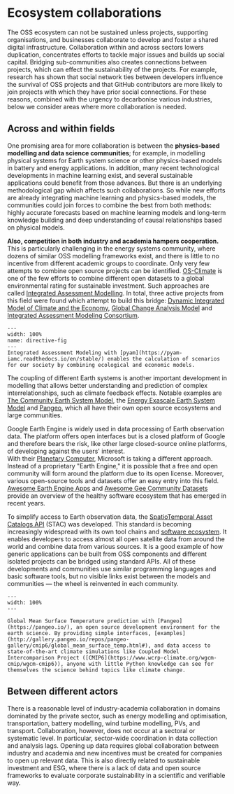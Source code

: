 # Ecosystem collaborations

The OSS ecosystem can not be sustained unless projects, supporting organisations, and businesses collaborate to develop and foster a shared digital infrastructure. Collaboration within and across sectors lowers duplication, concentrates efforts to tackle major issues and builds up social capital. Bridging sub-communities also creates connections between projects, which can effect the sustainability of the projects. For example, research has shown that social network ties between developers influence the survival of OSS projects and that GitHub contributors are more likely to join projects with which they have prior social connections. For these reasons, combined with the urgency to decarbonise various industries, below we consider areas where more collaboration is needed.

## Across and within fields

One promising area for more collaboration is between the **physics-based modelling and data science communities**; for example, in modelling physical systems for Earth system science or other physics-based models in battery and energy applications. In addition, many recent technological developments in machine learning exist, and several sustainable applications could benefit from those advances. But there is an underlying methodological gap which affects such collaborations. So while new efforts are already integrating machine learning and physics-based models, the communities could join forces to combine the best from both methods: highly accurate forecasts based on machine learning models and long-term knowledge building and deep understanding of causal relationships based on physical models. 

**Also, competition in both industry and academia hampers cooperation.** This is particularly challenging in the energy systems community, where dozens of similar OSS modelling frameworks exist, and there is little to no incentive from different academic groups to coordinate. Only very few attempts to combine open source projects can be identified. [OS-Climate](https://github.com/os-climate) is one of the few efforts to combine different open datasets to a global environmental rating for sustainable investment. Such approaches are called [Integrated Assessment Modelling](https://en.wikipedia.org/wiki/Integrated_assessment_modelling). In total, three active projects from this field were found which attempt to build this bridge: [Dynamic Integrated Model of Climate and the Economy](https://github.com/Libbum/DICE.jl), [Global Change Analysis Model](https://github.com/JGCRI/gcam-core) and [Integrated Assessment Modeling Consortium](https://github.com/IAMconsortium). 

```{figure} ../images/pyam_trajectories.png
---
width: 100%
name: directive-fig
---
Integrated Assessment Modeling with [pyam](https://pyam-iamc.readthedocs.io/en/stable/) enables the calculation of scenarios for our society by combining ecological and economic models. 
```


The coupling of different Earth systems is another important development in modelling that allows better understanding and prediction of complex interrelationships, such as climate feedback effects. Notable examples are [The Community Earth System Model](https://github.com/ESCOMP/CESM), the [Energy Exascale Earth System Model](https://github.com/E3SM-Project/E3SM) and [Pangeo](https://github.com/pangeo-data/pangeo), which all have their own open source ecosystems and large communities. 

Google Earth Engine is widely used in data processing of Earth observation data. The platform offers open interfaces but is a closed platform of Google and therefore bears the risk, like other large closed-source online platforms, of developing against the users' interest.  
With their [Planetary Computer](https://planetarycomputer.microsoft.com/), Microsoft is taking a different approach. Instead of a proprietary "Earth Engine," it is possible that a free and open community will form around the platform due to its open license. Moreover, various open-source tools and datasets offer an easy entry into this field. [Awesome Earth Engine Apps](https://github.com/philippgaertner/awesome-earth-engine-apps) and [Awesome Gee Community Datasets](https://github.com/philippgaertner/awesome-earth-engine-apps) provide an overview of the healthy software ecosystem that has emerged in recent years.  

To simplify access to Earth observation data, the [SpatioTemporal Asset Catalogs API](https://stacspec.org/) (STAC) was developed. This standard is becoming increasingly widespread with its own tool chains and [software ecosystem](https://stacindex.org/). It enables developers to access almost all open satellite data from around the world and combine data from various sources. It is a good example of how generic applications can be built from OSS components and different isolated projects can be bridged using standard APIs. All of these developments and communities use similar programming languages and basic software tools, but no visible links exist between the models and communities — the wheel is reinvented in each community. 

```{figure} ../images/mean_surface_temperature.png
---
width: 100%
---

Global Mean Surface Temperature prediction with [Pangeo](https://pangeo.io/), an open source development environment for the earth science. By providing simple interfaces, [examples](http://gallery.pangeo.io/repos/pangeo-gallery/cmip6/global_mean_surface_temp.html#), and data access to state-of-the-art climate simulations like Coupled Model Intercomparison Project ([CMIP6](https://www.wcrp-climate.org/wgcm-cmip/wgcm-cmip6)), anyone with little Python knowledge can see for themselves the science behind topics like climate change.

```

## Between different actors

There is a reasonable level of industry-academia collaboration in domains dominated by the private sector, such as energy modelling and optimisation, transportation, battery modelling, wind turbine modelling, PVs, and transport. Collaboration, however, does not occur at a sectoral or systematic level. In particular, sector-wide coordination in data collection and analysis lags. Opening up data requires global collaboration between industry and academia and new incentives must be created for companies to open up relevant data. This is also directly related to sustainable investment and ESG, where there is a lack of data and open source frameworks to evaluate corporate sustainability in a scientific and verifiable way. 
